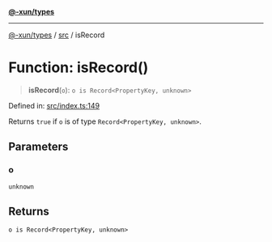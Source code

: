 [**@-xun/types**](../../README.md)

***

[@-xun/types](../../README.md) / [src](../README.md) / isRecord

# Function: isRecord()

> **isRecord**(`o`): `o is Record<PropertyKey, unknown>`

Defined in: [src/index.ts:149](https://github.com/Xunnamius/typescript-utils/blob/6ee5f41475a2c203dd166e2a1981870136a34cdd/src/index.ts#L149)

Returns `true` if `o` is of type `Record<PropertyKey, unknown>`.

## Parameters

### o

`unknown`

## Returns

`o is Record<PropertyKey, unknown>`
